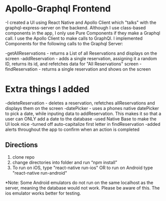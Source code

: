 # Apollo-Graphql Frontend

-I created a UI using React Native and Apollo Client which "talks" with the graphql-express-server on the backend. Although I use class-based components in the app, I only use Pure Components if they make a Graphql call. I use the Apollo Client to make calls to GraphQl. I implemented Components for the following calls to the Graphql Server:

-getAllReservations - returns a List of all Reservations and displays on the screen
-addReservation - adds a single reservation, assigning it a random ID, returns its id, and refetches data for "All Reservations" screen
-findReservation - returns a single reservation and shows on the screen

# Extra things I added

-deleteReservation - deletes a reservation, refetches allReservations and displays them on the screen
-datePicker - uses a phones native datePicker to pick a date, while inputing data to addReservation. This makes it so that a user can ONLY add a date to the database
-used Native Base to make the UI look nice
-turned off auto-capitalize first letter in findReservation
-added alerts throughout the app to confirm when an action is completed

## Directions

1. clone repo
2. change directories into folder and run “npm install”
3. To run on iOS, type "react-native run-ios" OR to run on Android type "react-native run-android"

\*Note: Some Android emulators do not run on the same localhost as the server, meaning the database would not work. Please be aware of this. The ios emulator works better for testing.
